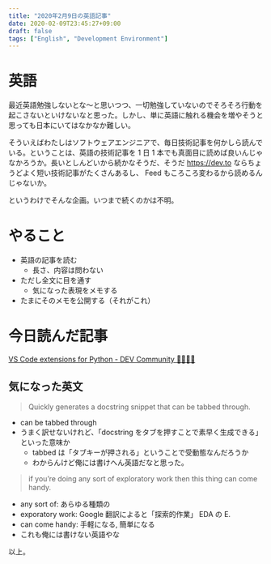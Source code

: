 ```yaml
---
title: "2020年2月9日の英語記事"
date: 2020-02-09T23:45:27+09:00
draft: false
tags: ["English", "Development Environment"]
---
```

# 英語

最近英語勉強しないとな〜と思いつつ、一切勉強していないのでそろそろ行動を起こさないといけないなと思った。しかし、単に英語に触れる機会を増やそうと思っても日本にいてはなかなか難しい。

そういえばわたしはソフトウェアエンジニアで、毎日技術記事を何かしら読んでいる。ということは、英語の技術記事を 1 日 1 本でも真面目に読めば良いんじゃなかろうか。長いとしんどいから続かなそうだ、そうだ https://dev.to ならちょうどよく短い技術記事がたくさんあるし、 Feed もころころ変わるから読めるんじゃないか。

というわけでそんな企画。いつまで続くのかは不明。

# やること

- 英語の記事を読む
    - 長さ、内容は問わない
- ただし全文に目を通す
    - 気になった表現をメモする
- たまにそのメモを公開する（それがこれ）

# 今日読んだ記事

[VS Code extensions for Python \- DEV Community 👩‍💻👨‍💻](https://dev.to/mondal10/vs-code-extensions-for-python-m2i)

## 気になった英文

> Quickly generates a docstring snippet that can be tabbed through.

- can be tabbed through
- うまく訳せないけれど、「docstring をタブを押すことで素早く生成できる」といった意味か
    - tabbed は「タブキーが押される」ということで受動態なんだろうか
    - わからんけど俺には書けへん英語だなと思った。

> if you’re doing any sort of exploratory work then this thing can come handy.

- any sort of: あらゆる種類の
- exporatory work: Google 翻訳によると「探索的作業」 EDA の E.
- can come handy: 手軽になる, 簡単になる
- これも俺には書けない英語やな

以上。